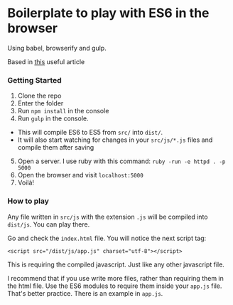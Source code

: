 # Boilerplate to play with ES6 in the browser

Using babel, browserify and gulp.

Based in [this](https://thesocietea.org/2016/01/building-es6-javascript-for-the-browser-with-gulp-babel-and-more/?utm_source=javascriptweekly&utm_medium=email) useful article

### Getting Started

1. Clone the repo
2. Enter the folder
3. Run `npm install` in the console
4. Run `gulp` in the console.
  - This will compile ES6 to ES5 from `src/` into `dist/`.
  - It will also start watching for changes in your `src/js/*.js` files and compile them after saving
5. Open a server. I use ruby with this command: `ruby -run -e httpd . -p 5000`
6. Open the browser and visit `localhost:5000`
7. Voilà!

### How to play

Any file written in `src/js` with the extension `.js` will be compiled into `dist/js`.
You can play there.

Go and check the `index.html` file. You will notice the next script tag:
```
<script src="/dist/js/app.js" charset="utf-8"></script>
```
This is requiring the compiled javascript. Just like any other javascript file.

I recommend that if you use write more files, rather than requiring them in the html file.
Use the ES6 modules to require them inside your `app.js` file. That's better practice.
There is an example in `app.js`.
